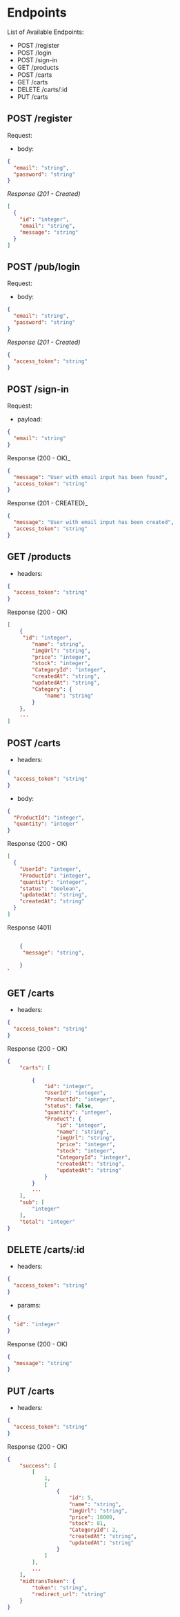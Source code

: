 # Endpoints

List of Available Endpoints:

- POST /register
- POST /login
- POST /sign-in
- GET /products
- POST /carts
- GET /carts
- DELETE /carts/:id
- PUT /carts

## POST /register

Request:

- body:

```json
{
  "email": "string",
  "password": "string"
}
```

_Response (201 - Created)_

```json
[
  {
    "id": "integer",
    "email": "string",
    "message": "string"
  }
]
```

## POST /pub/login

Request:

- body:

```json
{
  "email": "string",
  "password": "string"
}
```

_Response (201 - Created)_

```json
{
  "access_token": "string"
}
```

## POST /sign-in

Request:

- payload:

```json
{
  "email": "string"
}
```

Response (200 - OK)\_

```json
{
  "message": "User with email input has been found",
  "access_token": "string"
}
```

Response (201 - CREATED)\_

```json
{
  "message": "User with email input has been created",
  "access_token": "string"
}
```

## GET /products

- headers:

```json
{
  "access_token": "string"
}
```

Response (200 - OK)

```json
[
    {
     "id": "integer",
        "name": "string",
        "imgUrl": "string",
        "price": "integer",
        "stock": "integer",
        "CategoryId": "integer",
        "createdAt": "string",
        "updatedAt": "string",
        "Category": {
            "name": "string"
        }
    },
    ...
]

```

## POST /carts

- headers:

```json
{
  "access_token": "string"
}
```

- body:

```json
{
  "ProductId": "integer",
  "quantity": "integer"
}
```

Response (200 - OK)

```json
[
  {
    "UserId": "integer",
    "ProductId": "integer",
    "quantity": "integer",
    "status": "boolean",
    "updatedAt": "string",
    "createdAt": "string"
  }
]
```

Response (401)

```json

    {
     "message": "string",

    }
`
```

## GET /carts

- headers:

```json
{
  "access_token": "string"
}
```

Response (200 - OK)

```json
{
    "carts": [

        {
            "id": "integer",
            "UserId": "integer",
            "ProductId": "integer",
            "status": false,
            "quantity": "integer",
            "Product": {
                "id": "integer",
                "name": "string",
                "imgUrl": "string",
                "price": "integer",
                "stock": "integer",
                "CategoryId": "integer",
                "createdAt": "string",
                "updatedAt": "string"
            }
        }
        ...
    ],
    "sub": [
        "integer"
    ],
    "total": "integer"
}
```

## DELETE /carts/:id

- headers:

```json
{
  "access_token": "string"
}
```

- params:

```json
{
  "id": "integer"
}
```

Response (200 - OK)

```json
{
  "message": "string"
}
```

## PUT /carts

- headers:

```json
{
  "access_token": "string"
}
```

Response (200 - OK)

```json
{
    "success": [
        [
            1,
            [
                {
                    "id": 5,
                    "name": "string",
                    "imgUrl": "string",
                    "price": 18000,
                    "stock": 81,
                    "CategoryId": 2,
                    "createdAt": "string",
                    "updatedAt": "string"
                }
            ]
        ],
        ...
    ],
    "midtransToken": {
        "token": "string",
        "redirect_url": "string"
    }
}

```

